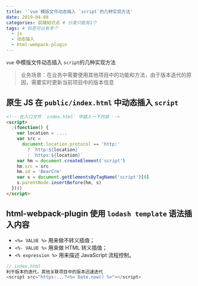 ```yaml
---
title: '`vue`模版文件动态插入 `script`的几种实现方法'
date: 2019-04-08
categories: 前端知识点 # 分类只能有1个
tags: # 标签可以有多个
  - js
  - 动态插入
  - html-webpack-plugin
---
```


`vue` 中模版文件动态插入 `script`的几种实现方法

> 业务场景：在业务中需要使用其他项目中的功能和方法，由于版本迭代的原因，需要实时更新当前项目中的版本信息

## 原生 JS 在 `public/index.html` 中动态插入 `script`

```html
<!-- 在入口文件 `index.html` 中插入一下内容 -->
<script>
  ;(function() {
    var location = ....
    var src =
      document.location.protocol == 'http:'
        ? `http:${location}`
        : `https:${location}`
    var hm = document.createElement('script')
    hm.src = src
    hm.id = 'BearCrm'
    var s = document.getElementsByTagName('script')[0]
    s.parentNode.insertBefore(hm, s)
  })()
</script>
```

## html-webpack-plugin 使用 `lodash template` 语法插入内容

- `<%= VALUE %>` 用来做不转义插值；
- `<%- VALUE %>` 用来做 HTML 转义插值；
- `<% expression %>` 用来描述 JavaScript 流程控制。

```js
// index.html
利于版本的迭代，其他关联项目中的版本迅速迭代
<script src="https:...?<%= Date.now() %>"></script>
```
